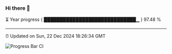 ### Hi there 👋

⏳ Year progress { █████████████████████████████▁ } 97.48 %

---

⏰ Updated on Sun, 22 Dec 2024 18:26:34 GMT

![Progress Bar CI](https://github.com/ZhaoGui/ZhaoGui/workflows/Progress%20Bar%20CI/badge.svg)
